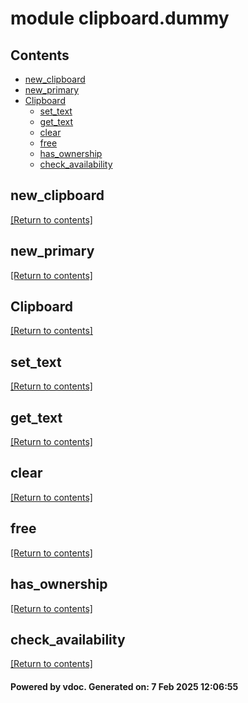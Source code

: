 # module clipboard.dummy


## Contents
- [new_clipboard](#new_clipboard)
- [new_primary](#new_primary)
- [Clipboard](#Clipboard)
  - [set_text](#set_text)
  - [get_text](#get_text)
  - [clear](#clear)
  - [free](#free)
  - [has_ownership](#has_ownership)
  - [check_availability](#check_availability)

## new_clipboard
[[Return to contents]](#Contents)

## new_primary
[[Return to contents]](#Contents)

## Clipboard
[[Return to contents]](#Contents)

## set_text
[[Return to contents]](#Contents)

## get_text
[[Return to contents]](#Contents)

## clear
[[Return to contents]](#Contents)

## free
[[Return to contents]](#Contents)

## has_ownership
[[Return to contents]](#Contents)

## check_availability
[[Return to contents]](#Contents)

#### Powered by vdoc. Generated on: 7 Feb 2025 12:06:55
